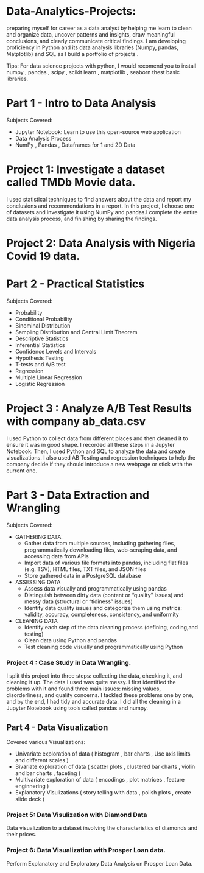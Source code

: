 # Data-Analytics-Projects:
 

preparing myself for career as a data analyst by helping me learn to clean and organize data,
uncover patterns and insights, draw meaningful conclusions, and clearly communicate critical findings. I am developing proficiency
in Python and its data analysis libraries (Numpy, pandas, Matplotlib) and SQL as I build a portfolio of projects .

Tips: For data science projects with python, I would recomend you to install numpy , pandas , scipy , scikit learn , matplotlib , 
seaborn thest basic libraries. 


# Part 1 - Intro to Data Analysis

Subjects Covered:
* Jupyter Notebook: Learn to use this open-source web application 
* Data Analysis Process
* NumPy , Pandas , Dataframes for 1 and 2D Data

# Project 1:  Investigate a dataset called TMDb Movie data.
I used statistical techniques to find answers about the data and report my conclusions and recommendations in a report. In this project, I choose one of datasets and investigate it using NumPy and pandas.I complete the entire data analysis process, and finishing by sharing the findings. 

# Project 2: Data Analysis with Nigeria Covid 19 data.




# Part 2 - Practical Statistics 

Subjects Covered:
* Probability
* Conditional Probability
* Binominal Distribution
* Sampling Distribution and Central Limit Theorem
* Descriptive Statistics
* Inferential Statistics
* Confidence Levels and Intervals
* Hypothesis Testing
* T-tests and A/B test
* Regression
* Multiple Linear Regression
* Logistic Regression

# Project 3 : Analyze A/B Test Results with company ab_data.csv 
I used Python to collect data from different places and then cleaned it to ensure it was in good shape. I recorded all these steps in a Jupyter Notebook. Then, I used Python and SQL to analyze the data and create visualizations. I also used AB Testing and regression techniques to help the company decide if they should introduce a new webpage or stick with the current one. 




# Part 3 - Data Extraction and Wrangling

Subjects Covered:
* GATHERING DATA: 
   * Gather data from multiple sources, including gathering files, programmatically downloading files, web-scraping data, 
     and accessing data from APIs
   * Import data of various file formats into pandas, including flat files (e.g. TSV), HTML files, TXT files, and JSON files
   * Store gathered data in a PostgreSQL database
* ASSESSING DATA 
   * Assess data visually and programmatically using pandas
   * Distinguish between dirty data (content or “quality” issues) and messy data (structural or “tidiness” issues)
   * Identify data quality issues and categorize them using metrics: validity, accuracy, completeness, consistency, and uniformity
* CLEANING DATA 
   * Identify each step of the data cleaning process (defining, coding,and testing)
   * Clean data using Python and pandas
   * Test cleaning code visually and programmatically using Python
   
### Project 4 : Case Study in Data Wrangling.
I split this project into three steps: collecting the data, checking it, and cleaning it up. The data I used was quite messy. I first identified the problems with it and found three main issues: missing values, disorderliness, and quality concerns. I tackled these problems one by one, and by the end, I had tidy and accurate data. I did all the cleaning in a Jupyter Notebook using tools called pandas and numpy.





## Part 4 - Data Visualization

Covered various Visualizations:
* Univariate exploration of data ( histogram , bar charts , Use axis limits and different scales ) 
* Bivariate exploration of data ( scatter plots , clustered bar charts , violin and bar charts , faceting )
* Multivariate exploration of data ( encodings , plot matrices , feature enginnering )
* Explanatory Visulizations ( story telling with data ,  polish plots , create slide deck ) 

### Project 5: Data Visulization with Diamond Data
Data visualization to a dataset involving the characteristics of diamonds and their prices.

### Project 6: Data Visualization with Prosper Loan data.
Perform Explanatory and Exploratory Data Analysis on Prosper Loan Data.










